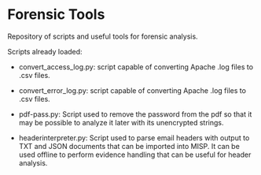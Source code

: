 # Forensic Tools
Repository of scripts and useful tools for forensic analysis.

Scripts already loaded:

- convert_access_log.py: script capable of converting Apache .log files to .csv files.

- convert_error_log.py: script capable of converting Apache .log files to .csv files.

- pdf-pass.py: Script used to remove the password from the pdf so that it may be possible to analyze it later with its unencrypted strings.

- headerinterpreter.py: Script used to parse email headers with output to TXT and JSON documents that can be imported into MISP. It can be used offline to perform evidence handling that can be useful for header analysis.
